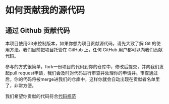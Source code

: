 # 如何贡献我的源代码

## 通过 Github 贡献代码

本项目使用Git来控制版本，如果你想为项目贡献源代码，请先大致了解 Git 的使用方法。我们目前把项目托管在 GitHub 上，任何 GitHub 用户都可以向我们贡献代码。

参与的方式很简单，fork一份项目的代码到你的仓库中，修改后提交，并向我们发起pull request申请，我们会及时对代码进行审查并处理你的申请并。审查通过后，你的代码将被merge进我们的仓库中，这样你就会自动出现在贡献者名单里了，非常方便。

我们希望你贡献的代码符合[代码规范](https://github.com/XieLingfan/algorithm-computerKnowledge/blob/master/CODE_STYLE.md)

